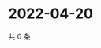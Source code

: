 # 2022-04-20

共 0 条

<!-- BEGIN WEIBO -->
<!-- 最后更新时间 Wed Apr 20 2022 12:45:12 GMT+0800 (China Standard Time) -->

<!-- END WEIBO -->
